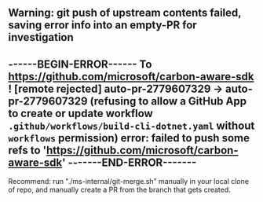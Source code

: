 Warning: git push of upstream contents failed, saving error info into an empty-PR for investigation
-----------------------
------BEGIN-ERROR------
To https://github.com/microsoft/carbon-aware-sdk ! [remote rejected] auto-pr-2779607329 -> auto-pr-2779607329 (refusing to allow a GitHub App to create or update workflow `.github/workflows/build-cli-dotnet.yaml` without `workflows` permission) error: failed to push some refs to 'https://github.com/microsoft/carbon-aware-sdk'
-------END-ERROR-------
-----------------------
Recommend: run "./ms-internal/git-merge.sh" manually in your local clone of repo, and manually create a PR from the branch that gets created.
